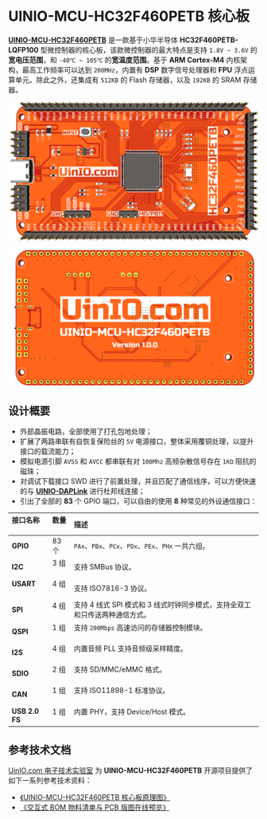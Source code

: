 
# UINIO-MCU-HC32F460PETB 核心板

[**UINIO-MCU-HC32F460PETB**](https://gitee.com/uinika/UINIO-MCU-HC32F460PETB) 是一款基于小华半导体 **HC32F460PETB-LQFP100** 型微控制器的核心板，该款微控制器的最大特点是支持 `1.8V ~ 3.6V` 的**宽电压范围**，和 `-40℃ ~ 105℃` 的**宽温度范围**。基于 **ARM Cortex-M4** 内核架构，最高工作频率可以达到 `200MHz`，内置有 **DSP** 数字信号处理器和 **FPU** 浮点运算单元。除此之外，还集成有 `512KB` 的 Flash 存储器，以及 `192KB` 的 SRAM 存储器。

![](./Images/PCB-3D-1.png)

![](./Images/PCB-3D-2.png)

## 设计概要

- 外部晶振电路，全部使用了打孔包地处理；
- 扩展了两路串联有自恢复保险丝的 `5V` 电源接口，整体采用覆铜处理，以提升接口的载流能力；
- 模拟电源引脚 `AVSS` 和 `AVCC` 都串联有对 `100Mhz` 高频杂散信号存在 `1KΩ` 阻抗的磁珠；
- 对调试下载接口 SWD 进行了前置处理，并且匹配了通信线序，可以方便快速的与 [**UINIO-DAPLink**](https://gitee.com/uinika/UINIO-DAPLink) 进行杜邦线连接；
- 引出了全部的 **83** 个 GPIO 端口，可以自由的使用 **8** 种常见的外设通信接口：

| 接口名称       | 数量  | 描述                                                                        |
| :------------- | :---- | :-------------------------------------------------------------------------- |
| **GPIO**       | 83 个 | `PAx`、`PBx`、`PCx`、`PDx`、`PEx`、`PHx` 一共六组。                         |
| **I2C**        | 3 组  | 支持 SMBus 协议。                                                           |
| **USART**      | 4 组  | 支持 ISO7816-3 协议。                                                       |
| **SPI**        | 4 组  | 支持 4 线式 SPI 模式和 3 线式时钟同步模式，支持全双工和只传送两种通信方式。 |
| **QSPI**       | 1 组  | 支持 `200Mbps` 高速访问的存储器控制模块。                                   |
| **I2S**        | 4 组  | 内置音频 PLL 支持音频级采样精度。                                           |
| **SDIO**       | 2 组  | 支持 SD/MMC/eMMC 格式。                                                     |
| **CAN**        | 1 组  | 支持 ISO11898-1 标准协议。                                                  |
| **USB 2.0 FS** | 1 组  | 内置 PHY，支持 Device/Host 模式。                                           |

## 参考技术文档

[UinIO.com 电子技术实验室](http://uinio.com/) 为 **UINIO-MCU-HC32F460PETB** 开源项目提供了如下一系列参考技术资料：

- [《UINIO-MCU-HC32F460PETB 核心板原理图》](http://uinio.com/my/works/UINIO-MCU-HC32F460PETB/UINIO-MCU-HC32F460PETB-Schematic.pdf)
- [《交互式 BOM 物料清单与 PCB 版图在线预览》](http://uinio.com/my/works/UINIO-MCU-HC32F460PETB/UINIO-MCU-HC32F460PETB-BOM.html)